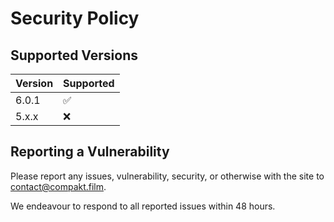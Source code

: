 # Security Policy

## Supported Versions

| Version | Supported          |
| ------- | ------------------ |
| 6.0.1   | :white_check_mark: |
| 5.x.x   | :x:                |


## Reporting a Vulnerability

Please report any issues, vulnerability, security, or otherwise with the site
to contact@compakt.film.

We endeavour to respond to all reported issues within 48 hours.
